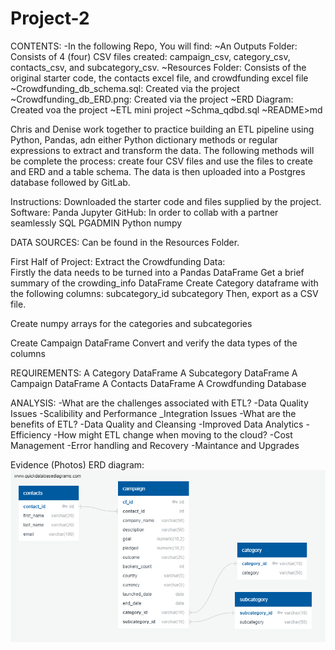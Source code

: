 # Project-2
CONTENTS:
    -In the following Repo, You will find: 
        ~An Outputs Folder: Consists of 4 (four) CSV files created: campaign_csv, category_csv, contacts_csv, and subcategory_csv.
        ~Resources Folder: Consists of the original starter code, the contacts excel file, and crowdfunding excel file
        ~Crowdfunding_db_schema.sql: Created via the project
        ~Crowdfunding_db_ERD.png: Created via the project
        ~ERD Diagram: Created voa the project
        ~ETL mini project
        ~Schma_qdbd.sql
        ~README>md


Chris and Denise work together to practice building an ETL pipeline using Python, Pandas, adn either Python dictionary methods or regular expressions to extract and transform the data. The following methods will be complete the process: create four CSV files and use the files to create and ERD and a table schema. The data is then uploaded into a Postgres database followed by GitLab. 

Instructions:
    Downloaded the starter code and files supplied by the project.
    Software:
        Panda
        Jupyter
        GitHub: In order to collab with a partner seamlessly
        SQL PGADMIN
        Python
        numpy

DATA SOURCES: Can be found in the Resources Folder.
   
First Half of Project:
    Extract the Crowdfunding Data:  
    Firstly the data needs to be turned into a Pandas DataFrame
    Get a brief summary of the crowding_info DataFrame
Create Category dataframe with the following columns:
    subcategory_id
    subcategory
Then, export as a CSV file. 

Create numpy arrays for the categories and subcategories

Create Campaign DataFrame
Convert and verify the data types of the columns

REQUIREMENTS:
A Category DataFrame 
A Subcategory DataFrame
A Campaign DataFrame
A Contacts DataFrame
A Crowdfunding Database 

ANALYSIS:
-What are the challenges associated with ETL?
    -Data Quality Issues
    -Scalibility and Performance
    _Integration Issues
-What are the benefits of ETL?
    -Data Quality and Cleansing
    -Improved Data Analytics
    -Efficiency
-How might ETL change when moving to the cloud?
    -Cost Management
    -Error handling and Recovery
    -Maintance and Upgrades

Evidence (Photos)
ERD diagram:
![alt text](<ERD Diagram.png>)


